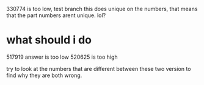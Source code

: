 
330774 is too low, test branch
this does unique on the numbers, that means that the part numbers arent unique. lol?


# what should i do

517919 answer is too low
520625 is too high

try to look at the numbers that are different between these two version to find why they are both wrong.